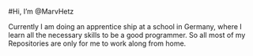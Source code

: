 #Hi, I’m @MarvHetz

Currently I am doing an apprentice ship at a school in Germany, where I learn all the necessary skills to be a good programmer.
So all most of my Repositories are only for me to work along from home.

<!---
MarvHetz/MarvHetz is a ✨ special ✨ repository because its `README.md` (this file) appears on your GitHub profile.
You can click the Preview link to take a look at your changes.
--->
